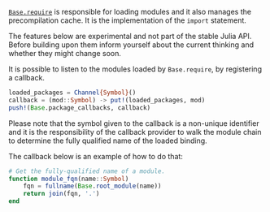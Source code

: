 [`Base.require`](https://docs.julialang.org/../../base/base/#Base.require) is responsible for loading modules and it also manages the precompilation cache. It is the implementation of the `import` statement.

The features below are experimental and not part of the stable Julia API. Before building upon them inform yourself about the current thinking and whether they might change soon.

It is possible to listen to the modules loaded by `Base.require`, by registering a callback.


```julia
loaded_packages = Channel{Symbol}()
callback = (mod::Symbol) -> put!(loaded_packages, mod)
push!(Base.package_callbacks, callback)
```
Please note that the symbol given to the callback is a non-unique identifier and it is the responsibility of the callback provider to walk the module chain to determine the fully qualified name of the loaded binding.

The callback below is an example of how to do that:


```julia
# Get the fully-qualified name of a module.
function module_fqn(name::Symbol)
    fqn = fullname(Base.root_module(name))
    return join(fqn, '.')
end
```



